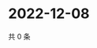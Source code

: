 # 2022-12-08

共 0 条

<!-- BEGIN WEIBO -->
<!-- 最后更新时间 Thu Dec 08 2022 13:13:24 GMT+0800 (China Standard Time) -->

<!-- END WEIBO -->

